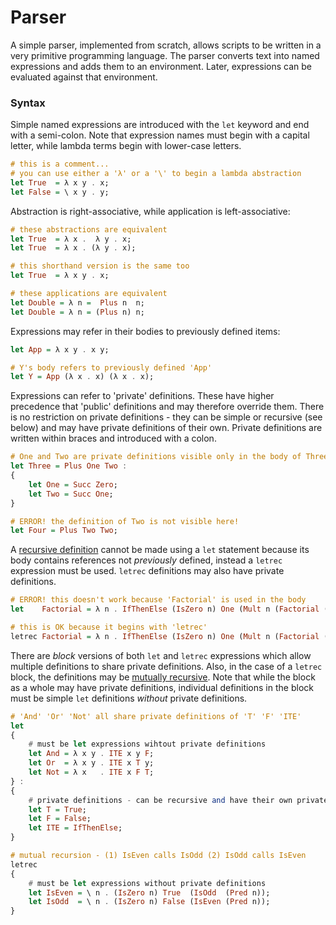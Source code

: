 # Parser
A simple parser, implemented from scratch, allows scripts to be written in a very primitive programming language. The parser converts text into named expressions and adds them to an environment. Later, expressions can be evaluated against that environment.


### Syntax

Simple named expressions are introduced with the `let` keyword and end with a semi-colon. Note that expression names must begin with a capital letter, while lambda terms begin with lower-case letters.

````haskell
# this is a comment...
# you can use either a 'λ' or a '\' to begin a lambda abstraction
let True  = λ x y . x;
let False = \ x y . y;
````

Abstraction is right-associative, while application is left-associative:
````haskell
# these abstractions are equivalent
let True  = λ x .  λ y . x;
let True  = λ x . (λ y . x);

# this shorthand version is the same too
let True  = λ x y . x;

# these applications are equivalent
let Double = λ n =  Plus n  n;
let Double = λ n = (Plus n) n;
````

Expressions may refer in their bodies to previously defined items:
````haskell
let App = λ x y . x y;

# Y's body refers to previously defined 'App'
let Y = App (λ x . x) (λ x . x);
````

Expressions can refer to 'private' definitions. These have higher precedence that 'public' definitions and may therefore override them. There is no restriction on private definitions - they can be simple or recursive (see below) and may have private definitions of their own. Private definitions are written within braces and introduced with a colon.

````haskell
# One and Two are private definitions visible only in the body of Three
let Three = Plus One Two :
{
    let One = Succ Zero;
    let Two = Succ One;
}

# ERROR! the definition of Two is not visible here!
let Four = Plus Two Two;
````

A [recursive definition](./SimpleRecursion.md) cannot be made using a `let` statement because its body contains references not *previously* defined, instead a `letrec` expression must be used. `letrec` definitions may also have private definitions.

````haskell
# ERROR! this doesn't work because 'Factorial' is used in the body
let    Factorial = λ n . IfThenElse (IsZero n) One (Mult n (Factorial (Pred n))) : { let One = Succ Zero; }

# this is OK because it begins with 'letrec'
letrec Factorial = λ n . IfThenElse (IsZero n) One (Mult n (Factorial (Pred n))) : { let One = Succ Zero; }
````
There are *block* versions of both `let` and `letrec` expressions which allow multiple definitions to share private definitions. Also, in the case of a `letrec` block, the definitions may be [mutually recursive](./MutualRecursion.md). Note that while the block as a whole may have private definitions, individual definitions in the block must be simple `let` definitions *without* private definitions.

````haskell
# 'And' 'Or' 'Not' all share private definitions of 'T' 'F' 'ITE'
let
{
    # must be let expressions wihtout private definitions
    let And = λ x y . ITE x y F;
    let Or  = λ x y . ITE x T y;
    let Not = λ x   . ITE x F T;
} :
{
    # private definitions - can be recursive and have their own private definitions
    let T = True;
    let F = False;
    let ITE = IfThenElse;
}

# mutual recursion - (1) IsEven calls IsOdd (2) IsOdd calls IsEven
letrec
{
    # must be let expressions without private definitions
    let IsEven = \ n . (IsZero n) True  (IsOdd  (Pred n));
    let IsOdd  = \ n . (IsZero n) False (IsEven (Pred n));
}
````
